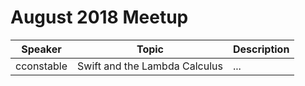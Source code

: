 # August 2018 Meetup

| Speaker | Topic | Description  |
| ------------- | ------------- | ----- |
| cconstable | Swift and the Lambda Calculus | ... |
